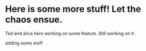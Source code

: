 

# Here is some more stuff!  Let the chaos ensue.

Ted and alice here working on some feature.
Still working on it.

adding some stuff